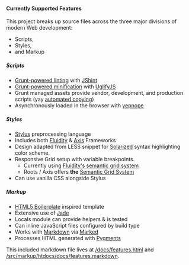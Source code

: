 #### Currently Supported Features

This project breaks up source files across the three major divisions of modern Web development:

* Scripts,
* Styles,
* and Markup

##### Scripts

* [Grunt-powered linting](https://github.com/gruntjs/grunt-contrib-jshint) with [JShint](http://jshint.com/)
* [Grunt-powered minification](https://github.com/gruntjs/grunt-contrib-uglify) with [UglifyJS](http://lisperator.net/uglifyjs/)
* Grunt managed assets provide vendor, development, and production scripts (yay [automated copying](https://github.com/gruntjs/grunt-contrib-copy))
*  Asynchronously loaded in the browser with [yepnope](http://yepnopejs.com/)

##### Styles

* [Stylus](http://learnboost.github.io/stylus/) preprocessing language
* Includes both [Fluidity](http://fluiditycss.com/) & [Axis](http://roots.cx/axis/) Frameworks
* Design adapted from LESS snippet for [Solarized](http://ethanschoonover.com/solarized) syntax highlighting color scheme.
* Responsive Grid setup with variable breakpoints.
    *  Currently using [Fluidity's semantic grid system](http://fluiditycss.com/#grid)
    *  Roots / Axis offers **the** [Semantic Grid System](http://semantic.gs/)
* Can use vanilla CSS alongside Stylus

##### Markup

* [HTML5 Boilerplate](http://html5boilerplate.com/) inspired template
* Extensive use of [Jade](http://jade-lang.com)
* Locals module can provide helpers & is tested
* Can inline JavaScript files configured by build type
* Works with [Markdown](http://daringfireball.net/projects/markdown/) via [Marked](https://github.com/chjj/marked)
* Processes HTML generated with [Pygments](http://pygments.org)

This included markdown file lives at [/docs/features.html](/docs/features.html) and [/src/markup/htdocs/docs/features.markdown](https://github.com/simshanith/simshanith.github.io/tree/master/src/markup/htdocs/docs/features.markdown).
